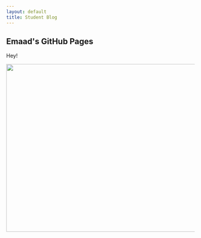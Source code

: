 ```yaml
---
layout: default
title: Student Blog
---
```


## Emaad's GitHub Pages

Hey!

<img src="{{site.baseurl}}/images/finalbanner.png"  width="800" height="450" />